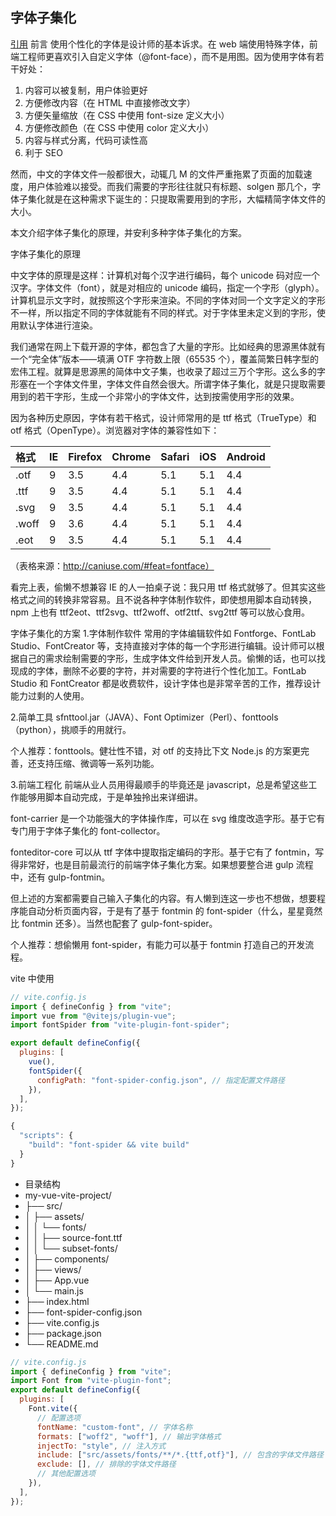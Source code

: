 ## 字体子集化

[引用](https://blog.oonne.com/detail/font-face)
前言
使用个性化的字体是设计师的基本诉求。在 web 端使用特殊字体，前端工程师更喜欢引入自定义字体（@font-face），而不是用图。因为使用字体有若干好处：

1. 内容可以被复制，用户体验更好
2. 方便修改内容（在 HTML 中直接修改文字）
3. 方便矢量缩放（在 CSS 中使用 font-size 定义大小）
4. 方便修改颜色（在 CSS 中使用 color 定义大小）
5. 内容与样式分离，代码可读性高
6. 利于 SEO

然而，中文的字体文件一般都很大，动辄几 M 的文件严重拖累了页面的加载速度，用户体验难以接受。而我们需要的字形往往就只有标题、solgen 那几个，字体子集化就是在这种需求下诞生的：只提取需要用到的字形，大幅精简字体文件的大小。

本文介绍字体子集化的原理，并安利多种字体子集化的方案。

字体子集化的原理

中文字体的原理是这样：计算机对每个汉字进行编码，每个 unicode 码对应一个汉字。字体文件（font），就是对相应的 unicode 编码，指定一个字形（glyph）。计算机显示文字时，就按照这个字形来渲染。不同的字体对同一个文字定义的字形不一样，所以指定不同的字体就能有不同的样式。对于字体里未定义到的字形，使用默认字体进行渲染。

我们通常在网上下载开源的字体，都包含了大量的字形。比如经典的思源黑体就有一个“完全体”版本——填满 OTF 字符数上限（65535 个），覆盖简繁日韩字型的宏伟工程。就算是思源黑的简体中文子集，也收录了超过三万个字形。这么多的字形塞在一个字体文件里，字体文件自然会很大。所谓字体子集化，就是只提取需要用到的若干字形，生成一个非常小的字体文件，达到按需使用字形的效果。

因为各种历史原因，字体有若干格式，设计师常用的是 ttf 格式（TrueType）和 otf 格式（OpenType）。浏览器对字体的兼容性如下：

| 格式  | IE  | Firefox | Chrome | Safari | iOS | Android |
| :---- | :-- | :------ | :----- | :----- | :-- | :------ |
| .otf  | 9   | 3.5     | 4.4    | 5.1    | 5.1 | 4.4     |
| .ttf  | 9   | 3.5     | 4.4    | 5.1    | 5.1 | 4.4     |
| .svg  | 9   | 3.5     | 4.4    | 5.1    | 5.1 | 4.4     |
| .woff | 9   | 3.6     | 4.4    | 5.1    | 5.1 | 4.4     |
| .eot  | 9   | 3.5     | 4.4    | 5.1    | 5.1 | 4.4     |

（表格来源：http://caniuse.com/#feat=fontface）

看完上表，偷懒不想兼容 IE 的人一拍桌子说：我只用 ttf 格式就够了。但其实这些格式之间的转换非常容易。且不说各种字体制作软件，即使想用脚本自动转换，npm 上也有 ttf2eot、ttf2svg、ttf2woff、otf2ttf、svg2ttf 等可以放心食用。

字体子集化的方案 1.字体制作软件
常用的字体编辑软件如 Fontforge、FontLab
Studio、FontCreator 等，支持直接对字体的每一个字形进行编辑。设计师可以根据自己的需求绘制需要的字形，生成字体文件给到开发人员。偷懒的话，也可以找现成的字体，删除不必要的字符，并对需要的字符进行个性化加工。FontLab
Studio 和 FontCreator 都是收费软件，设计字体也是非常辛苦的工作，推荐设计能力过剩的人使用。

2.简单工具
sfnttool.jar（JAVA）、Font Optimizer（Perl）、fonttools（python），挑顺手的用就行。

个人推荐：fonttools。健壮性不错，对 otf 的支持比下文 Node.js 的方案更完善，还支持压缩、微调等一系列功能。

3.前端工程化
前端从业人员用得最顺手的毕竟还是 javascript，总是希望这些工作能够用脚本自动完成，于是单独拎出来详细讲。

font-carrier 是一个功能强大的字体操作库，可以在 svg 维度改造字形。基于它有专门用于字体子集化的 font-collector。

fonteditor-core 可以从 ttf 字体中提取指定编码的字形。基于它有了 fontmin，写得非常好，也是目前最流行的前端字体子集化方案。如果想要整合进 gulp 流程中，还有 gulp-fontmin。

但上述的方案都需要自己输入子集化的内容。有人懒到连这一步也不想做，想要程序能自动分析页面内容，于是有了基于 fontmin 的 font-spider（什么，星星竟然比 fontmin 还多）。当然也配套了 gulp-font-spider。

个人推荐：想偷懒用 font-spider，有能力可以基于 fontmin 打造自己的开发流程。

vite 中使用

```js
// vite.config.js
import { defineConfig } from "vite";
import vue from "@vitejs/plugin-vue";
import fontSpider from "vite-plugin-font-spider";

export default defineConfig({
  plugins: [
    vue(),
    fontSpider({
      configPath: "font-spider-config.json", // 指定配置文件路径
    }),
  ],
});

{
  "scripts": {
    "build": "font-spider && vite build"
  }
}

```

- 目录结构
- my-vue-vite-project/
- ├── src/
- │ ├── assets/
- │ │ └── fonts/
- │ │ ├── source-font.ttf
- │ │ └── subset-fonts/
- │ ├── components/
- │ ├── views/
- │ ├── App.vue
- │ └── main.js
- ├── index.html
- ├── font-spider-config.json
- ├── vite.config.js
- ├── package.json
- └── README.md

```js
// vite.config.js
import { defineConfig } from "vite";
import Font from "vite-plugin-font";
export default defineConfig({
  plugins: [
    Font.vite({
      // 配置选项
      fontName: "custom-font", // 字体名称
      formats: ["woff2", "woff"], // 输出字体格式
      injectTo: "style", // 注入方式
      include: ["src/assets/fonts/**/*.{ttf,otf}"], // 包含的字体文件路径
      exclude: [], // 排除的字体文件路径
      // 其他配置选项
    }),
  ],
});
```
